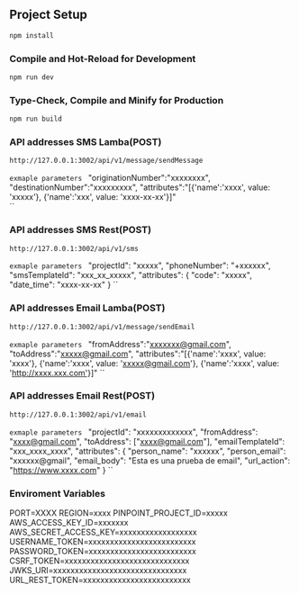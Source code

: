 
## Project Setup

```sh
npm install
```

### Compile and Hot-Reload for Development

```sh
npm run dev
```

### Type-Check, Compile and Minify for Production

```sh
npm run build
```

### API addresses SMS Lamba(POST)
```sh
http://127.0.0.1:3002/api/v1/message/sendMessage
```
``exmaple parameters
``
    "originationNumber":"xxxxxxxx",
    "destinationNumber":"xxxxxxxxx",
    "attributes":"[{'name':'xxxx', value: 'xxxxx'}, {'name':'xxx', value: 'xxxx-xx-xx'}]"  
``

### API addresses SMS Rest(POST)
```sh
http://127.0.0.1:3002/api/v1/sms
```
``exmaple parameters
``
   "projectId": "xxxxx", 
	"phoneNumber": "+xxxxxx", 
	"smsTemplateId": "xxx_xx_xxxxx", 
	"attributes": {
		"code": "xxxxx",
		"date_time": "xxxx-xx-xx"
	}
``

### API addresses Email Lamba(POST)
```sh
http://127.0.0.1:3002/api/v1/message/sendEmail
```
``exmaple parameters
``
   "fromAddress":"xxxxxxx@gmail.com",
    "toAddress":"xxxxx@gmail.com",
    "attributes":"[{'name':'xxxx', value: 'xxxx'}, {'name':'xxxx', value: 'xxxxx@gmail.com'}, {'name':'xxxx', value: 'http://xxxx.xxx.com'}]"
``

### API addresses Email Rest(POST)
```sh
http://127.0.0.1:3002/api/v1/email
```
``exmaple parameters
``
   	"projectId": "xxxxxxxxxxxxx", 
	"fromAddress": "xxxx@gmail.com", 
	"toAddress": ["xxxx@gmail.com"], 
	"emailTemplateId": "xxx_xxxx_xxxx", 
	"attributes": {
		"person_name": "xxxxxx",
		"person_email": "xxxxxx@gmail",
		"email_body": "Esta es una prueba de email",
		"url_action": "https://www.xxxx.com"
	}
``


### Enviroment Variables

PORT=XXXX
REGION=xxxx
PINPOINT_PROJECT_ID=xxxxx
AWS_ACCESS_KEY_ID=xxxxxxx
AWS_SECRET_ACCESS_KEY=xxxxxxxxxxxxxxxxxx
USERNAME_TOKEN=xxxxxxxxxxxxxxxxxxxxxxxxx
PASSWORD_TOKEN=xxxxxxxxxxxxxxxxxxxxxxxxx
CSRF_TOKEN=xxxxxxxxxxxxxxxxxxxxxxxxxxxxx
JWKS_URI=xxxxxxxxxxxxxxxxxxxxxxxxxxxxxxx
URL_REST_TOKEN=xxxxxxxxxxxxxxxxxxxxxxxxx




